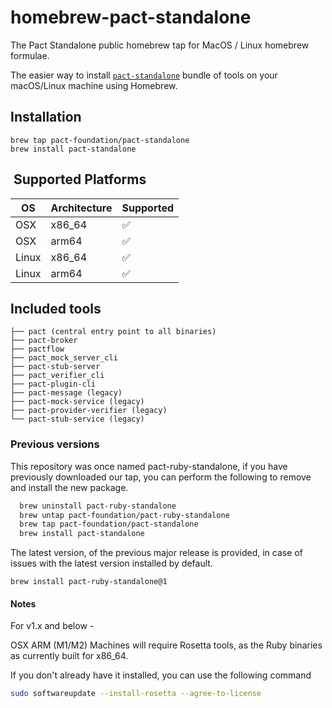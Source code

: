 # homebrew-pact-standalone

The Pact Standalone public homebrew tap for MacOS / Linux homebrew formulae.

The easier way to install [`pact-standalone`](https://github.com/pact-foundation/pact-standalone) bundle of tools on your macOS/Linux machine using Homebrew.

## Installation

    brew tap pact-foundation/pact-standalone
    brew install pact-standalone

##  Supported Platforms

| OS           | Architecture | Supported |
| ------- | ------------ | --------- |
| OSX        | x86_64       | ✅         |
| OSX        | arm64 | ✅       |
| Linux    | x86_64       | ✅         |
| Linux    | arm64       | ✅         |


## Included tools

```
├── pact (central entry point to all binaries)
├── pact-broker
├── pactflow
├── pact_mock_server_cli
├── pact-stub-server
├── pact_verifier_cli
├── pact-plugin-cli
├── pact-message (legacy)
├── pact-mock-service (legacy)
├── pact-provider-verifier (legacy)
└── pact-stub-service (legacy)
```

### Previous versions

This repository was once named pact-ruby-standalone, if you have previously downloaded our tap, you can perform the following to remove and install the new package.

```sh
  brew uninstall pact-ruby-standalone
  brew untap pact-foundation/pact-ruby-standalone
  brew tap pact-foundation/pact-standalone
  brew install pact-standalone
```

The latest version, of the previous major release is provided, in case of issues with the latest version installed by default.

    brew install pact-ruby-standalone@1

#### Notes

For v1.x and below -

OSX ARM (M1/M2) Machines will require Rosetta tools, as the Ruby binaries as currently built for x86_64.

If you don't already have it installed, you can use the following command

```sh
sudo softwareupdate --install-rosetta --agree-to-license
```
